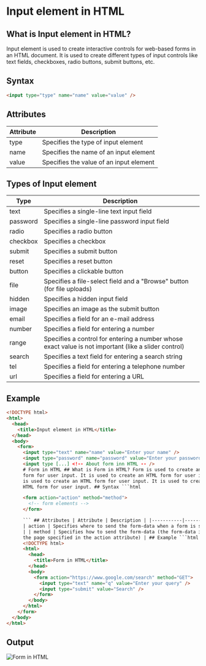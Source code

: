 <!-- About Input element in HTML -->

# Input element in HTML

## What is Input element in HTML?

Input element is used to create interactive controls for web-based forms in an HTML document. It is used to create different types of input controls like text fields, checkboxes, radio buttons, submit buttons, etc.

## Syntax

```html
<input type="type" name="name" value="value" />
```

## Attributes

| Attribute | Description                             |
| --------- | --------------------------------------- |
| type      | Specifies the type of input element     |
| name      | Specifies the name of an input element  |
| value     | Specifies the value of an input element |

## Types of Input element

| Type     | Description                                                                                          |
| -------- | ---------------------------------------------------------------------------------------------------- |
| text     | Specifies a single-line text input field                                                             |
| password | Specifies a single-line password input field                                                         |
| radio    | Specifies a radio button                                                                             |
| checkbox | Specifies a checkbox                                                                                 |
| submit   | Specifies a submit button                                                                            |
| reset    | Specifies a reset button                                                                             |
| button   | Specifies a clickable button                                                                         |
| file     | Specifies a file-select field and a "Browse" button (for file uploads)                               |
| hidden   | Specifies a hidden input field                                                                       |
| image    | Specifies an image as the submit button                                                              |
| email    | Specifies a field for an e-mail address                                                              |
| number   | Specifies a field for entering a number                                                              |
| range    | Specifies a control for entering a number whose exact value is not important (like a slider control) |
| search   | Specifies a text field for entering a search string                                                  |
| tel      | Specifies a field for entering a telephone number                                                    |
| url      | Specifies a field for entering a URL                                                                 |

## Example

````html
<!DOCTYPE html>
<html>
  <head>
    <title>Input element in HTML</title>
  </head>
  <body>
    <form>
      <input type="text" name="name" value="Enter your name" />
      <input type="password" name="password" value="Enter your password" />
      <input type [...] <!-- About form inn HTML -- />
      # Form in HTML ## What is Form in HTML? Form is used to create an HTML
      form for user input. It is used to create an HTML form for user input. It
      is used to create an HTML form for user input. It is used to create an
      HTML form for user input. ## Syntax ```html

      <form action="action" method="method">
        <!-- form elements -->
      </form>

      ``` ## Attributes | Attribute | Description | |-----------|-------------|
      | action | Specifies where to send the form-data when a form is submitted
      | | method | Specifies how to send the form-data (the form-data is sent to
      the page specified in the action attribute) | ## Example ```html
      <!DOCTYPE html>
      <html>
        <head>
          <title>Form in HTML</title>
        </head>
        <body>
          <form action="https://www.google.com/search" method="GET">
            <input type="text" name="q" value="Enter your query" />
            <input type="submit" value="Search" />
          </form>
        </body>
      </html>
    </form>
  </body>
</html>
````

## Output

![Form in HTML](https://raw.githubusercontent.com/rahulbanerjee26/githubAboutMeGenerator/main/images/form.png)
